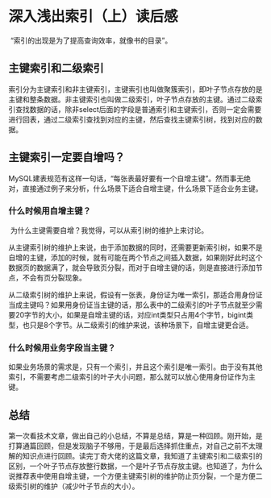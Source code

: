 # 深入浅出索引（上）读后感

​		“索引的出现是为了提高查询效率，就像书的目录”。

## 主键索引和二级索引

​		索引分为主键索引和非主键索引，主键索引也叫做聚簇索引，即叶子节点存放的是主键和整条数据。非主键索引也叫做二级索引，叶子节点存放的主键。通过二级索引查找数据的话，除非select后面的字段是普通索引和主键索引，否则一定会需要进行回表，通过二级索引查找到对应的主键，然后查找主键索引树，找到对应的数据。

## 主键索引一定要自增吗？

​		MySQL建表规范有这样一句话，“每张表最好要有一个自增主键”。然而事无绝对，直接通过例子来分析，什么场景下适合自增主键，什么场景下适合业务主键。

### 什么时候用自增主键？

​		为什么主键需要自增？我觉得，可以从索引树的维护上来讨论。

​		从主键索引树的维护上来说，由于添加数据的同时，还需要更新索引树，如果不是自增的主键，添加的时候，就有可能在两个节点之间插入数据，如果刚好此时这个数据页的数据满了，就会导致页分裂，而对于自增主键的话，则是直接进行添加节点，不会有页分裂现象。

​		从二级索引树的维护上来说，假设有一张表，身份证为唯一索引，那适合用身份证当成主键吗？如果用身份证当主键的话，那么表中的二级索引的叶子节点就至少需要20字节的大小，如果是自增主键的话，对应int类型只占用4个字节，bigint类型，也只是8个字节。从二级索引的维护来说，该种场景下，自增主键更合适。

### 什么时候用业务字段当主键？

​		如果业务场景的需求是，只有一个索引，并且这个索引是唯一索引。由于没有其他索引，不需要考虑二级索引的叶子大小问题，那么就可以放心使用身份证作为主键。



## 总结

第一次看技术文章，做出自己的小总结，不算是总结，算是一种回顾。刚开始，是打算通篇回顾，但是发现脑子不够用，于是最后选择抓住重点，对自己之前不太理解的知识点进行回顾。读完丁奇大佬的这篇文章，我知道了主键索引和二级索引的区别，一个叶子节点存放整行数据，一个是叶子节点存放主键。也知道了，为什么说推荐表中使用自增主键，一个方便主键索引树的维护防止页分裂，一个是方便二级索引树的维护（减少叶子节点的大小）。